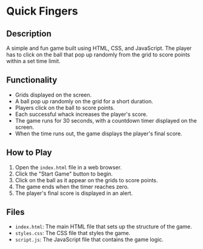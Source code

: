 # Quick Fingers

## Description

A simple and fun game built using HTML, CSS, and JavaScript. The player has to click on the ball that pop up randomly from the grid to score points within a set time limit.

## Functionality

- Grids displayed on the screen.
- A ball pop up randomly on the grid for a short duration.
- Players click on the ball to score points.
- Each successful whack increases the player's score.
- The game runs for 30 seconds, with a countdown timer displayed on the screen.
- When the time runs out, the game displays the player's final score.

## How to Play

1. Open the `index.html` file in a web browser.
2. Click the "Start Game" button to begin.
3. Click on the ball as it appear on the grids to score points.
4. The game ends when the timer reaches zero.
5. The player's final score is displayed in an alert.

## Files

- `index.html`: The main HTML file that sets up the structure of the game.
- `styles.css`: The CSS file that styles the game.
- `script.js`: The JavaScript file that contains the game logic.